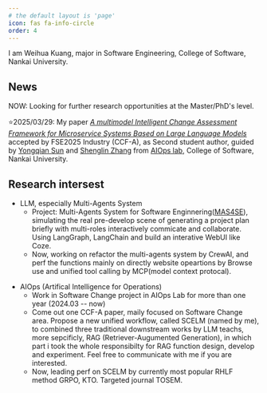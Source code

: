 ```yaml
---
# the default layout is 'page'
icon: fas fa-info-circle
order: 4
---
```

I am Weihua Kuang, major in Software Engineering, College of Software, Nankai University.

## News

NOW: Looking for further research opportunities at the Master/PhD's level.

⭐️2025/03/29: My paper *[A multimodel Intelligent Change Assessment Framework for Microservice Systems Based on Large Language Models](https://nkcs.iops.ai/wp-content/uploads/2025/03/ChangeLLM.pdf)* accepted by FSE2025 Industry (CCF-A), as Second student author, guided by [Yongqian Sun](https://nkcs.iops.ai/yongqiansun/) and [Shenglin Zhang](https://nkcs.iops.ai/shenglinzhang/) from [AIOps lab](https://nkcs.iops.ai/), College of Software, Nankai University.

## Research intersest

- LLM, especially Multi-Agents System
  - Project: Multi-Agents System for Software Enginnering([MAS4SE](https://github.com/waywooKwong/LangGraph-MAS4SE)), simulating the real pre-develop scene of generating a project plan briefly with multi-roles interactively commicate and collaborate. Using LangGraph, LangChain and build an interative WebUI like Coze.
  - Now, working on refactor the multi-agents system by CrewAI, and perf the functions mainly on directly website opeartions by Browse use and unified tool calling by MCP(model context protocal).

* AIOps (Artifical Intelligence for Operations)
  * Work in Software Change project in AIOps Lab for more than one year (2024.03 -- now)
  * Come out one CCF-A paper, maily focused on Software Change area. Propose a new unified workflow, called SCELM (named by me), to combined three traditional downstream works by LLM teachs, more sepcificly, RAG (Retriever-Augumented Generation), in which part i took the whole responsibilty for RAG function design, develop and experiment. Feel free to communicate with me if you are interested.
  * Now, leading perf on SCELM by currently most popular RHLF method GRPO, KTO. Targeted journal TOSEM.
